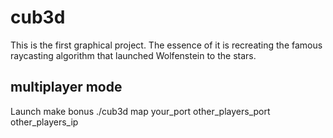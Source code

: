 # cub3d
This is the first graphical project. The essence of it is recreating the famous raycasting algorithm that launched Wolfenstein to the stars.

## multiplayer mode
Launch make bonus
./cub3d map your_port other_players_port other_players_ip
